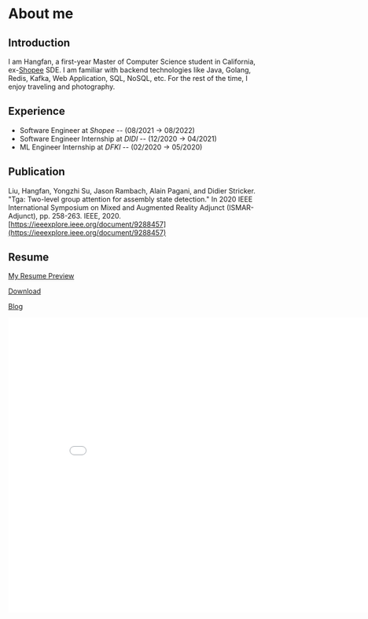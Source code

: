 # About me

## Introduction

I am Hangfan, a first-year Master of Computer Science student in California, ex-[Shopee](http://www.shopee.com) SDE. I am familiar with backend technologies like Java, Golang, Redis, Kafka, Web Application, SQL, NoSQL, etc. For the rest of the time, I enjoy traveling and photography.

## Experience

- Software Engineer at *Shopee* -- (08/2021 → 08/2022)
- Software Engineer Internship at *DIDI* --  (12/2020 → 04/2021)
- ML Engineer Internship at *DFKI* --  (02/2020 → 05/2020)

## Publication

Liu, Hangfan, Yongzhi Su, Jason Rambach, Alain Pagani, and Didier Stricker. "Tga: Two-level group attention for assembly state detection." In 2020 IEEE International Symposium on Mixed and Augmented Reality Adjunct (ISMAR-Adjunct), pp. 258-263. IEEE, 2020. [https://ieeexplore.ieee.org/document/9288457](https://ieeexplore.ieee.org/document/9288457)

## Resume
[My Resume Preview](https://github.com/liuhangfan/Resume/blob/main/Hangfan_Liu_Software_Engineer.pdf)

[Download](https://github.com/liuhangfan/Resume/raw/main/Hangfan_Liu_Software_Engineer.pdf)

[Blog](https://liuhangfan.github.io/)

<embed src="Hangfan_Liu_Software_Engineer.pdf" width="850" height="600">
